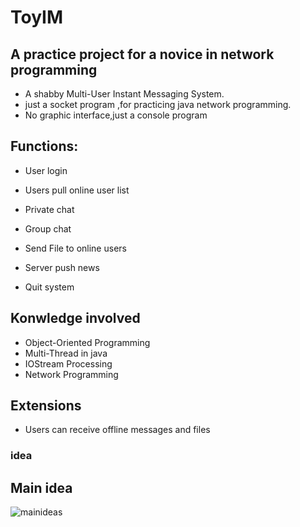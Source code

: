 # ToyIM
## A practice project for a novice in network programming
- A shabby Multi-User Instant Messaging System.
- just a socket program ,for practicing java network programming.
- No graphic interface,just a console program

 ## Functions:

- User login

 - Users pull online user list

 - Private chat

 - Group chat

 - Send File to online users

 - Server push news

 - Quit system


## Konwledge involved

- Object-Oriented Programming
- Multi-Thread in java
- IOStream Processing
- Network Programming

## Extensions

- Users can receive offline messages and files
### idea


## Main idea

![mainideas](https://gitee.com/geekpig/my-blog-images/raw/master/img/image-20220201183532677.png)
